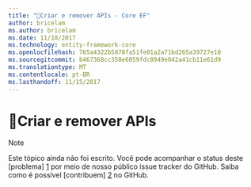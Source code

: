 ```yaml
---
title: "Criar e remover APIs - Core EF"
author: bricelam
ms.author: bricelam
ms.date: 11/10/2017
ms.technology: entity-framework-core
ms.openlocfilehash: 765a4322b5878fa51fe01a2a71bd265a39727e10
ms.sourcegitcommit: b467368cc350e6059fdc0949e042a41cb11e61d9
ms.translationtype: MT
ms.contentlocale: pt-BR
ms.lasthandoff: 11/15/2017
---
```

# <a name="-create-and-drop-apis"></a>🔧Criar e remover APIs

> [!NOTE]
> Este tópico ainda não foi escrito. Você pode acompanhar o status deste [problema] [ 1] por meio de nosso público issue tracker do GitHub. Saiba como é possível [contribuem] [ 2] no GitHub.


  [1]: https://github.com/aspnet/EntityFramework.Docs/issues/549
  [2]: https://github.com/aspnet/EntityFramework.Docs/blob/master/CONTRIBUTING.md
